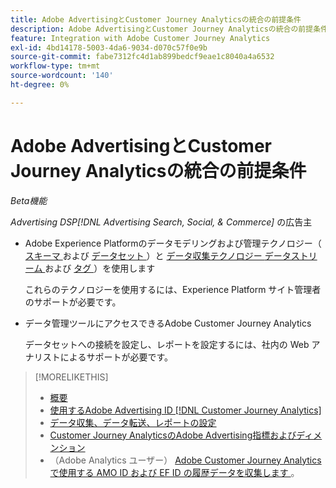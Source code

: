 ```yaml
---
title: Adobe AdvertisingとCustomer Journey Analyticsの統合の前提条件
description: Adobe AdvertisingとCustomer Journey Analyticsの統合の前提条件
feature: Integration with Adobe Customer Journey Analytics
exl-id: 4bd14178-5003-4da6-9034-d070c57f0e9b
source-git-commit: fabe7312fc4d1ab899bedcf9eae1c8040a4a6532
workflow-type: tm+mt
source-wordcount: '140'
ht-degree: 0%

---
```


# Adobe AdvertisingとCustomer Journey Analyticsの統合の前提条件

*Beta機能*

*Advertising DSP[!DNL Advertising Search, Social, & Commerce]* の広告主

* Adobe Experience Platformのデータモデリングおよび管理テクノロジー（[ スキーマ ](https://experienceleague.adobe.com/en/docs/experience-platform/xdm/home) および [ データセット ](https://experienceleague.adobe.com/en/docs/experience-platform/catalog/datasets/overview)）と [ データ収集テクノロジー ](https://experienceleague.adobe.com/en/docs/experience-platform/collection/home)[ データストリーム ](https://experienceleague.adobe.com/en/docs/experience-platform/datastreams/overview) および [ タグ ](https://experienceleague.adobe.com/en/docs/experience-platform/tags/home)）を使用します

  これらのテクノロジーを使用するには、Experience Platform サイト管理者のサポートが必要です。

* データ管理ツールにアクセスできるAdobe Customer Journey Analytics

  データセットへの接続を設定し、レポートを設定するには、社内の Web アナリストによるサポートが必要です。

>[!MORELIKETHIS]
>
>* [ 概要 ](overview.md)
>* [ 使用するAdobe Advertising ID [!DNL Customer Journey Analytics]](ids.md)
>* [ データ収集、データ転送、レポートの設定 ](set-up.md)
>* [Customer Journey AnalyticsのAdobe Advertising指標およびディメンション ](advertising-data-in-cja.md)
>* （Adobe Analytics ユーザー） [Adobe Customer Journey Analyticsで使用する AMO ID および EF ID の履歴データを収集します ](/help/integrations/analytics/rvars-to-evars.md)。
